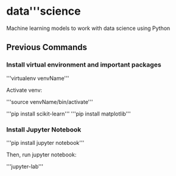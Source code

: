 # data'''science
Machine learning models to work with data science using Python

## Previous Commands

### Install virtual environment and important packages

'''virtualenv venvName'''

Activate venv:

'''source venvName/bin/activate'''

'''pip install scikit-learn'''
'''pip install matplotlib'''

### Install Jupyter Notebook

'''pip install jupyter notebook'''

Then, run jupyter notebook:

'''jupyter-lab'''